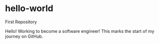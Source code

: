 # hello-world
First Repository

Hello! Working to become a software engineer! This marks the start of my journey on GitHub. 

